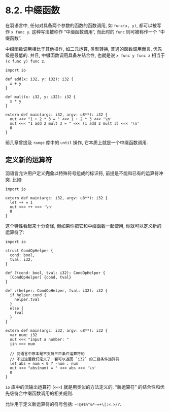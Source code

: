 # 8.2. 中缀函数

在羽语言中, 任何对具备两个参数的函数的函数调用, 如 `func(x, y)`, 都可以被写作 `x func y`. 这种写法被称作 “中缀函数调用”, 而此时的 `func` 则可被称作一个 “中缀函数”.

中缀函数调用相比于其他操作, 如二元运算, 类型转换, 普通的函数调用而言, 优先级是最低的. 并且, 中缀函数调用具备左结合性, 也就是说 `x func y func z` 相当于 `(x func y) func z`.

```yu
import io

def add(x: i32, y: i32): i32 {
  x + y
}

def mult(x: i32, y: i32): i32 {
  x * y
}

extern def main(argc: i32, argv: u8**): i32 {
  out <<< "1 + 2 * 3 = " <<< 1 + 2 * 3 <<< '\n'
  out <<< "1 add 2 mult 3 = " <<< (1 add 2 mult 3) <<< '\n'
  0
}
```

前几章曾提及 `range` 库中的 `until` 操作, 它本质上就是一个中缀函数调用.

## 定义新的运算符

羽语言允许用户定义**完全**以特殊符号组成的标识符, 前提是不能和已有的运算符冲突. 比如:

```yu
import io

extern def main(argc: i32, argv: u8**): i32 {
  let ++ = 1
  out <<< ++ <<< '\n'
  0
}
```

这个特性看起来十分奇怪, 但如果你把它和中缀函数一起使用, 你就可以定义新的运算符了:

```yu
import io

struct CondOpHelper {
  cond: bool,
  tval: i32,
}

def ?(cond: bool, tval: i32): CondOpHelper {
  [CondOpHelper] {cond, tval}
}

def :(helper: CondOpHelper, fval: i32): i32 {
  if helper.cond {
    helper.tval
  }
  else {
    fval
  }
}

extern def main(argc: i32, argv: u8**): i32 {
  var num: i32
  out <<< "input a number: "
  iin >>> num

  // 羽语言中原本是不支持三目条件运算符的
  // 不过这里我们定义了一套可以返回 `i32` 的三目条件运算符
  let abs = num < 0 ? -num : num
  out <<< "abs(num) = " <<< abs <<< '\n'
  0
}
```

`io` 库中的流输出运算符 (`<<<`) 就是用类似的方法定义的. “新运算符” 的结合性和优先级符合中缀函数调用的相关规则.

允许用于定义新运算符的符号包括: `~!@#$%^&*-=+\|:<.>/?`.
